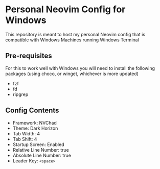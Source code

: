 # Personal Neovim Config for Windows

This repository is meant to host my personal Neovim config that is compatible with Windows Machines running Windows Terminal

## Pre-requisites
For this to work well with Windows you will need to install the following packages (using choco, or winget, whichever is more updated) 
- fzf
- fd
- ripgrep

## Config Contents
- Framework: NVChad
- Theme: Dark Horizon 
- Tab Width: 4 
- Tab Shift: 4 
- Startup Screen: Enabled
- Relative Line Number: true
- Absolute Line Number: true
- Leader Key: `<space>`
